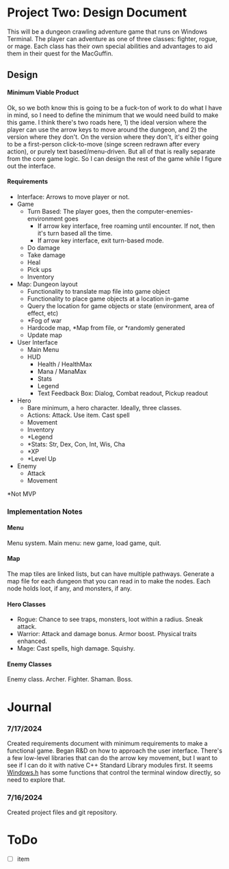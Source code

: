 # Project Two: Design Document
This will be a dungeon crawling adventure game that runs on Windows Terminal. The player can adventure as one of three classes: fighter, rogue, or mage. Each class has their own special abilities and advantages to aid them in their quest for the MacGuffin. 

## Design
#### Minimum Viable Product
Ok, so we both know this is going to be a fuck-ton of work to do what I have in mind, so I need to define the minimum that we would need build to make this game. I think there's two roads here, 1) the ideal version where the player can use the arrow keys to move around the dungeon, and 2) the version where they don't. On the version where they don't, it's either going to be a first-person click-to-move (singe screen redrawn after every action), or purely text based/menu-driven. But all of that is really separate from the core game logic. So I can design the rest of the game while I figure out the interface.

#### Requirements
- Interface: Arrows to move player or not.
- Game
    - Turn Based: The player goes, then the computer-enemies-environment goes
      - If arrow key interface, free roaming until encounter. If not, then it's turn based all the time.
      - If arrow key interface, exit turn-based mode.
    - Do damage
    - Take damage
    - Heal
    - Pick ups
    - Inventory
- Map: Dungeon layout
    - Functionality to translate map file into game object
    - Functionality to place game objects at a location in-game
    - Query the location for game objects or state (environment, area of effect, etc)
    - *Fog of war
    - Hardcode map, *Map from file, or *randomly generated
    - Update map
- User Interface
  - Main Menu
  - HUD
    - Health / HealthMax
    - Mana / ManaMax
    - Stats
    - Legend
    - Text Feedback Box: Dialog, Combat readout, Pickup readout
- Hero
    - Bare minimum, a hero character. Ideally, three classes.
    - Actions: Attack. Use item. Cast spell
    - Movement
    - Inventory
    - *Legend
    - *Stats: Str, Dex, Con, Int, Wis, Cha
    - *XP
    - *Level Up
- Enemy
    - Attack
    - Movement
  
*Not MVP

### Implementation Notes
#### Menu
Menu system. Main menu: new game, load game, quit.

#### Map
The map tiles are linked lists, but can have multiple pathways. Generate a map file for each dungeon that you can read in to make the nodes. Each node holds loot, if any, and monsters, if any.

#### Hero Classes
- Rogue: Chance to see traps, monsters, loot within a radius. Sneak attack.
- Warrior: Attack and damage bonus. Armor boost. Physical traits enhanced.
- Mage: Cast spells, high damage. Squishy. 

#### Enemy Classes
Enemy class. Archer. Fighter. Shaman. Boss.

# Journal
### 7/17/2024
Created requirements document with minimum requirements to make a functional game. Began R&D on how to approach the user interface. There's a few low-level libraries that can do the arrow key movement, but I want to see if I can do it with native C++ Standard Library modules first. It seems [Windows.h](https://learn.microsoft.com/en-us/windows/console/console-functions) has some functions that control the terminal window directly, so need to explore that.

### 7/16/2024
Created project files and git repository.

# ToDo
 -[ ] item
